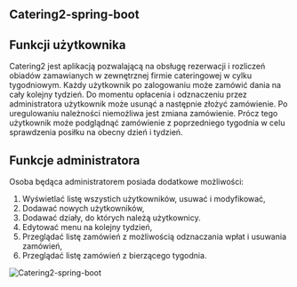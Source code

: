 ## Catering2-spring-boot

## Funkcji użytkownika

Catering2 jest aplikacją pozwalającą na obsługę rezerwacji i rozliczeń obiadów zamawianych w zewnętrznej firmie cateringowej w cylku tygodniowym.
Każdy użytkownik po zalogowaniu może zamówić dania na cały kolejny tydzień.
Do momentu opłacenia i odznaczeniu przez administratora użytkownik może usunąć a następnie złożyć zamówienie.
Po uregulowaniu należności niemożliwa jest zmiana zamówienie.
Prócz tego użytkownik może podglądnąć zamówienie z poprzedniego tygodnia w celu sprawdzenia posiłku na obecny dzień i tydzień.

## Funkcje administratora

Osoba będąca administratorem posiada dodatkowe możliwości:
1. Wyświetlać listę wszystich użytkowników, usuwać i modyfikować,
2. Dodawać nowych użytkowników,
3. Dodawać działy, do których należą użytkownicy.
4. Edytować menu na kolejny tydzień,
5. Przeglądać listę zamówień z możliwością odznaczania wpłat i usuwania zamówień,
6. Przeglądać listę zamówień z bierzącego tygodnia.


![Catering2-spring-boot](https://github.com/LNawrocki/Catering2-spring-boot/blob/master/2023-10-15_13-26-03.gif)
